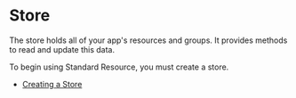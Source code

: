 # Store

The store holds all of your app's resources and groups. It provides methods to read and update
this data.

To begin using Standard Resource, you must create a store.

* [Creating a Store](creating-a-store.md)

